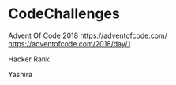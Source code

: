 # CodeChallenges

Advent Of Code 2018
https://adventofcode.com/
https://adventofcode.com/2018/day/1

Hacker Rank

Yashira
